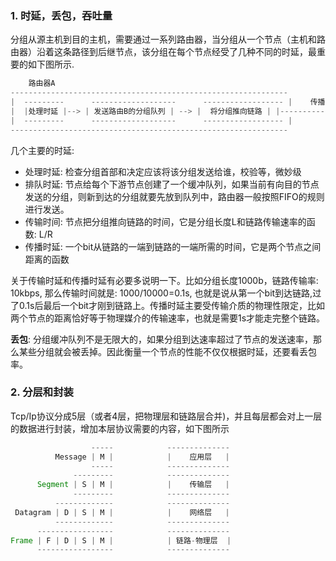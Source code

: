 ### 1. 时延，丢包，吞吐量
分组从源主机到目的主机，需要通过一系列路由器，当分组从一个节点（主机和路由器）沿着这条路径到后继节点，该分组在每个节点经受了几种不同的时延，最重要的如下图所示.
```java
    路由器A                                                                       路由器B
--------------------------------------------------------------                 ---------  
|  ---------      -------------------      ------------------ |    传播时延     |        |   
|  |处理时延 |--> | 发送路由B的分组队列 | --> |  将分组推向链路 | |--------------- |       |
|  ---------      -------------------      ------------------ |                |        |
--------------------------------------------------------------                 ---------

```
几个主要的时延:

* 处理时延: 检查分组首部和决定应该将该分组发送给谁，校验等，微妙级
* 排队时延: 节点给每个下游节点创建了一个缓冲队列，如果当前有向目的节点发送的分组，则新到达的分组就要先放到队列中，路由器一般按照FIFO的规则进行发送。
* 传输时间: 节点把分组推向链路的时间，它是分组长度L和链路传输速率的函数: L/R
* 传播时延: 一个bit从链路的一端到链路的一端所需的时间，它是两个节点之间距离的函数

关于传输时延和传播时延有必要多说明一下。比如分组长度1000b，链路传输率: 10kbps, 那么传输时间就是: 1000/10000=0.1s, 也就是说从第一个bit到达链路,过了0.1s后最后一个bit才刚到链路上。传播时延主要受传输介质的物理性限定，比如两个节点的距离恰好等于物理媒介的传输速率，也就是需要1s才能走完整个链路。

__丢包__: 分组缓冲队列不是无限大的，如果分组到达速率超过了节点的发送速率，那么某些分组就会被丢掉。因此衡量一个节点的性能不仅仅根据时延，还要看丢包率。

### 2. 分层和封装
Tcp/Ip协议分成5层（或者4层，把物理层和链路层合并)，并且每层都会对上一层的数据进行封装，增加本层协议需要的内容，如下图所示
```java
                  -----            --------------
          Message | M |            |    应用层   |
                  -----            --------------
              ---------            --------------
      Segment | S | M |            |    传输层   |
              ---------            --------------
          -------------            --------------
 Datagram | D | S | M |            |    网络层   |
          -------------            --------------
      -----------------            --------------
Frame | F | D | S | M |            | 链路-物理层  |
      -----------------            --------------
```
